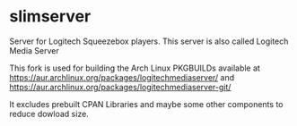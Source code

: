 # slimserver
Server for Logitech Squeezebox players. This server is also called Logitech Media Server

This fork is used for building the Arch Linux PKGBUILDs available at 
https://aur.archlinux.org/packages/logitechmediaserver/
and
https://aur.archlinux.org/packages/logitechmediaserver-git/

It excludes prebuilt CPAN Libraries and maybe some other components to reduce dowload size.
